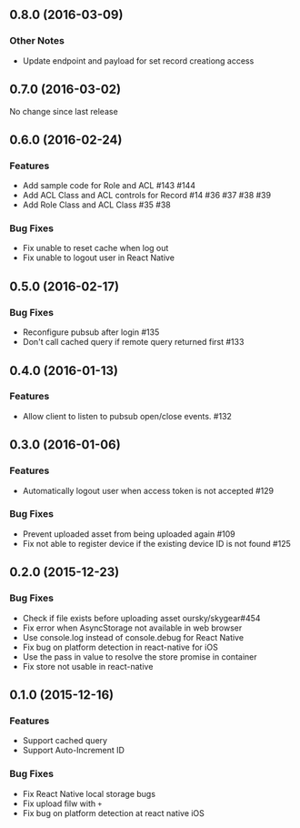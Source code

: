 ## 0.8.0 (2016-03-09)

### Other Notes

- Update endpoint and payload for set record creationg access

## 0.7.0 (2016-03-02)

No change since last release

## 0.6.0 (2016-02-24)

### Features

- Add sample code for Role and ACL #143 #144
- Add ACL Class and ACL controls for Record #14 #36 #37 #38 #39
- Add Role Class and ACL Class #35 #38

### Bug Fixes

- Fix unable to reset cache when log out
- Fix unable to logout user in React Native

## 0.5.0 (2016-02-17)

### Bug Fixes

- Reconfigure pubsub after login #135
- Don't call cached query if remote query returned first #133

## 0.4.0 (2016-01-13)

### Features

- Allow client to listen to pubsub open/close events. #132

## 0.3.0 (2016-01-06)

### Features

- Automatically logout user when access token is not accepted #129

### Bug Fixes

- Prevent uploaded asset from being uploaded again #109
- Fix not able to register device if the existing device ID is not found #125

## 0.2.0 (2015-12-23)

### Bug Fixes

- Check if file exists before uploading asset oursky/skygear#454
- Fix error when AsyncStorage not available in web browser
- Use console.log instead of console.debug for React Native
- Fix bug on platform detection in react-native for iOS
- Use the pass in value to resolve the store promise in container
- Fix store not usable in react-native

## 0.1.0 (2015-12-16)

### Features

- Support cached query
- Support Auto-Increment ID

### Bug Fixes

- Fix React Native local storage bugs
- Fix upload filw with `+`
- Fix bug on platform detection at react native iOS
